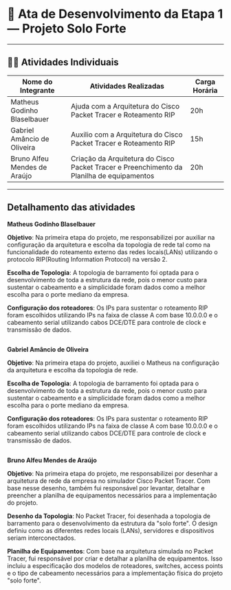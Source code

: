 
# 🌾 Ata de Desenvolvimento da Etapa 1 — Projeto Solo Forte

---

## 👩‍🌾 Atividades Individuais

| Nome do Integrante           | Atividades Realizadas                                              | Carga Horária |
|------------------------------|--------------------------------------------------------------------|----------------------------|
| Matheus Godinho Blaselbauer  | Ajuda com a Arquitetura do Cisco Packet Tracer e Roteamento RIP    | 20h                        |
| Gabriel Amâncio de Oliveira  | Auxilio com a Arquitetura do Cisco Packet Tracer e Roteamento RIP    | 15h                        |
| Bruno Alfeu Mendes de Araújo  | Criação da Arquitetura do Cisco Packet Tracer e Preenchimento da Planilha de equipamentos    | 20h                        |
---

## Detalhamento das atividades



**Matheus Godinho Blaselbauer**

**Objetivo**: Na primeira etapa do projeto, me responsabilizei por auxiliar na configuração da arquitetura e escolha da topologia de rede tal como na funcionalidade do roteamento externo das redes locais(LANs) utilizando o protocolo RIP(Routing Information Protocol) na versão 2.

**Escolha de Topologia**: A topologia de barramento foi optada para o desenvolvimento de toda a estrutura da rede, pois o menor custo para sustentar o cabeamento e a simplicidade foram dados como a melhor escolha para o porte mediano da empresa.

**Configuração dos roteadores**: Os IPs para sustentar o roteamento RIP foram escolhidos utilizando IPs na faixa de classe A com base 10.0.0.0 e o cabeamento serial utilizando cabos DCE/DTE para controle de clock e transmissão de dados.

##
**Gabriel Amâncio de Oliveira**

**Objetivo**: Na primeira etapa do projeto, auxiliei o Matheus na configuração da arquitetura e escolha da topologia de rede.

**Escolha de Topologia**: A topologia de barramento foi optada para o desenvolvimento de toda a estrutura da rede, pois o menor custo para sustentar o cabeamento e a simplicidade foram dados como a melhor escolha para o porte mediano da empresa.

**Configuração dos roteadores**: Os IPs para sustentar o roteamento RIP foram escolhidos utilizando IPs na faixa de classe A com base 10.0.0.0 e o cabeamento serial utilizando cabos DCE/DTE para controle de clock e transmissão de dados.

##
**Bruno Alfeu Mendes de Araújo**

**Objetivo**: Na primeira etapa do projeto, me responsabilizei por desenhar a arquitetura de rede da empresa no simulador Cisco Packet Tracer. Com base nesse desenho, também fui responsável por levantar, detalhar e preencher a planilha de equipamentos necessários para a implementação do projeto.

**Desenho da Topologia**: No Packet Tracer, foi desenhada a topologia de barramento para o desenvolvimento da estrutura da "solo forte". O design definiu como as diferentes redes locais (LANs), servidores e dispositivos seriam interconectados.

**Planilha de Equipamentos**: Com base na arquitetura simulada no Packet Tracer, fui responsável por criar e detalhar a planilha de equipamentos. Isso incluiu a especificação dos modelos de roteadores, switches, access points e o tipo de cabeamento necessários para a implementação física do projeto "solo forte".

##
